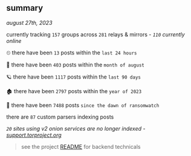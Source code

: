 
## summary
_august 27th, 2023_

currently tracking `157` groups across `281` relays & mirrors - _`110` currently online_

⏲ there have been `13` posts within the `last 24 hours`

🦈 there have been `403` posts within the `month of august`

🪐 there have been `1117` posts within the `last 90 days`

🏚 there have been `2797` posts within the `year of 2023`

🦕 there have been `7488` posts `since the dawn of ransomwatch`

there are `87` custom parsers indexing posts

_`20` sites using v2 onion services are no longer indexed - [support.torproject.org](https://support.torproject.org/onionservices/v2-deprecation/)_

> see the project [README](https://github.com/joshhighet/ransomwatch#ransomwatch--) for backend technicals
